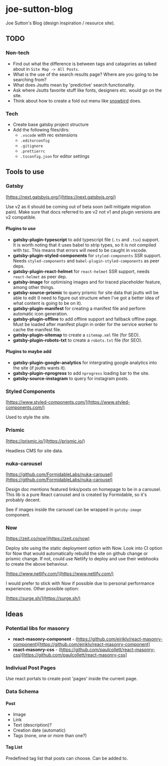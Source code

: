 # joe-sutton-blog

Joe Sutton's Blog (design inspiration / resource site).

## TODO

### Non-tech

- Find out what the difference is between tags and catagories as talked about in
  `Site Map -> All Posts`.
- What is the use of the search results page? Where are you going to be
  searching from?
- What does Jsutts mean by 'predictive' search functionality.
- Ask where Jsutts favorite stuff like fonts, designers etc. would go on the
  site.
- Think about how to create a fold out menu like
  [snowbird](https://www.snowbird.com/) does.

### Tech

- Create base gatsby project structure
- Add the following files/dirs:
  - `.vscode` with rec extensions
  - `.editorconfig`
  - `.gitignore`
  - `.prettierrc`
  - `.tsconfig.json` for editor settings

## Tools to use

### Gatsby

[https://next.gatsbyjs.org/](https://next.gatsbyjs.org/)

Use v2 as it should be coming out of beta soon (will mitigate migration pain).
Make sure that docs referred to are v2 not v1 and plugin versions are v2
compatible.

#### Plugins to use

- **gatsby-plugin-typescript** to add typescript file (`.ts` and `.tsx`)
  support. It is worth noting that it uses babel to strip types, so it is not
  compiled with tsc. This means that errors will need to be caught in vscode.
- **gatsby-plugin-styled-components** for `styled-components` SSR support. Needs
  `styled-components` and `babel-plugin-styled-components` as peer deps.
- **gatsby-plugin-react-helmet** for `react-helmet` SSR support, needs
  `react-helmet` as peer dep.
- **gatsby-image** for optimising images and for traced placeholder feature,
  among other things.
- **gatsby-source-prismic** to query prismic for site data that jsutts will be
  able to edit (I need to figure out structure when I've got a better idea of
  what content is going to be on it).
- **gatsby-plugin-manifest** for creating a manifest file and perform automatic
  icon generation.
- **gatsby-plugin-offline** to add offline support and fallback offline page.
  Must be loaded after manifest plugin in order for the service worker to cache
  the manifest file.
- **gatsby-plugin-sitemap** to create a `sitemap.xml` file (for SEO).
- **gatsby-plugin-robots-txt** to create a `robots.txt` file (for SEO).

#### Plugins to maybe add

- **gatsby-plugin-google-analytics** for intergrating google analytics into the
  site (if jsutts wants it).
- **gatsby-plugin-nprogress** to add `nprogress` loading bar to the site.
- **gatsby-source-instagram** to query for instagram posts.

### Styled Components

[https://www.styled-components.com/](https://www.styled-components.com/)

Used to style the site.

### Prismic

[https://prismic.io/](https://prismic.io/)

Headless CMS for site data.

### nuka-carousel

[https://github.com/FormidableLabs/nuka-carousel](https://github.com/FormidableLabs/nuka-carousel)

Design doc mentions featured links/posts on homepage to be in a carousel. This
lib is a pure React carousel and is created by Formidable, so it's probably
decent.

See if images inside the carousel can be wrapped in `gatsby-image` component.

### Now

[https://zeit.co/now](https://zeit.co/now)

Deploy site using the static deployment option with Now. Look into CI option for
Now that would automatically rebuild the site on github change or prismic
change. If not, could use Netlify to deploy and use their webhooks to create the
above behaviour.

[https://www.netlify.com/](https://www.netlify.com/)

I would prefer to stick with Now if possible due to personal performance
experiences. Other possible option:

[https://surge.sh/](https://surge.sh/)

## Ideas

### Potential libs for masonry

- **react-masonry-component** -
  (https://github.com/eiriklv/react-masonry-component)[https://github.com/eiriklv/react-masonry-component]
- **react-masonry-css** -
  (https://github.com/paulcollett/react-masonry-css)[https://github.com/paulcollett/react-masonry-css]

### Indiviual Post Pages

Use react portals to create post 'pages' inside the current page.

### Data Schema

#### Post

- Image
- Link
- Text (description)?
- Creation date (automatic)
- Tags (none, one or more than one?)

#### Tag List

Predefined tag list that posts can choose. Can be added to.
